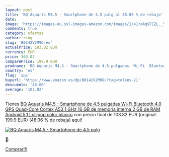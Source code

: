 ```yaml
---
layout: post
title: 'BQ Aquaris M4.5 - Smartphone de 4.5 pulg al 48.06 % de rebaja'
date: 
image: 'https://images-eu.ssl-images-amazon.com/images/I/41raAqSFEZL._SL200_.jpg'
comments: true
category: ofertas
author: ring
slug: 'B0142V2M9O-es'
actualPrice: 103.82 EUR
currency: EUR
price: 103.82
comparePrice: 199.9 EUR
prodname: 'BQ Aquaris M4.5 - Smartphone de 4.5 pulgadas  Wi-Fi  Bluetooth 4.0  GPS  Quad-Core Cortex A53 1 GHz  16 GB de memoria interna  2 GB de RAM  Android 5.1 Lollipop   color blanco'
country: 'es'
flag: '🇪🇸'
buyurl: 'https://www.amazon.es/dp/B0142V2M9O/?tag=tolees-21'
descuento: '48.06'
average: '103.82'
---
```


Tienes [BQ Aquaris M4.5 - Smartphone de 4.5 pulgadas  Wi-Fi  Bluetooth 4.0  GPS  Quad-Core Cortex A53 1 GHz  16 GB de memoria interna  2 GB de RAM  Android 5.1 Lollipop   color blanco](https://www.amazon.es/dp/B0142V2M9O/?tag=tolees-21) con precio final de  103.82 EUR (original: 199.9 EUR) (48.06 %  de rebaja) aqui!

[![BQ Aquaris M4.5 - Smartphone de 4.5 pulg](https://images-eu.ssl-images-amazon.com/images/I/41raAqSFEZL._SL200_.jpg)](https://www.amazon.es/dp/B0142V2M9O/?tag=tolees-21)

🔎:


[Comprar!!!](https://www.amazon.es/dp/B0142V2M9O/?tag=tolees-21)
